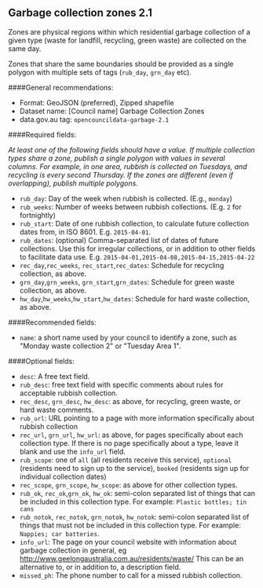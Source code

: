## Garbage collection zones 2.1

Zones are physical regions within which residential garbage collection of a given type (waste for landfill, recycling, green waste) are collected on the same day.

Zones that share the same boundaries should be provided as a single polygon with multiple sets of tags (`rub_day`, `grn_day` etc).

####General recommendations:

* Format: GeoJSON (preferred), Zipped shapefile
* Dataset name: [Council name] Garbage Collection Zones
* data.gov.au tag: `opencouncildata-garbage-2.1`

####Required fields:

*At least one of the following fields should have a value. If multiple collection types share a zone, publish a single polygon with values in several columns. For example, in one area, rubbish is collected on Tuesdays, and recycling is every second Thursday. If the zones are different (even if overlapping), publish multiple polygons.*

* `rub_day`: Day of the week when rubbish is collected. (E.g., `monday`)
* `rub_weeks`: Number of weeks between rubbish collections. (E.g. `2` for fortnightly)
* `rub_start`: Date of one rubbish collection, to calculate future collection dates from, in ISO 8601. E.g. `2015-04-01`.
* `rub_dates`: (optional) Comma-separated list of dates of future collections. Use this for irregular collections, or in addition to other fields to facilitate data use. E.g. `2015-04-01,2015-04-08,2015-04-15,2015-04-22`
* `rec_day`,`rec_weeks`, `rec_start`,`rec_dates`: Schedule for recycling collection, as above.
* `grn_day`,`grn_weeks`, `grn_start`,`grn_dates`: Schedule for green waste collection, as above.
* `hw_day`,`hw_weeks`,`hw_start`,`hw_dates`: Schedule for hard waste collection, as above.

####Recommended fields:

* `name`: a short name used by your council to identify a zone, such as "Monday waste collection 2" or "Tuesday Area 1".

####Optional fields:

* `desc`: A free text field.
* `rub_desc`: free text field with specific comments about rules for acceptable rubbish collection.
* `rec_desc`, `grn_desc`, `hw_desc`: as above, for recycling, green waste, or hard waste comments.
* `rub_url`: URL pointing to a page with more information specifically about rubbish collection
* `rec_url`, `grn_url`, `hw_url`: as above, for pages specifically about each collection type. If there is no page specifically about a type, leave it blank and use the `info_url` field.
* `rub_scope`: one of `all` (all residents receive this service), `optional` (residents need to sign up to the service), `booked` (residents sign up for individual collection dates)
* `rec_scope`, `grn_scope`, `hw_scope`: as above for other collection types.
* `rub_ok`, `rec_ok`,`grn_ok`, `hw_ok`: semi-colon separated list of things that can be included in this collection type. For example: `Plastic bottles; tin cans`
* `rub_notok`, `rec_notok`, `grn_notok`, `hw_notok`: semi-colon separated list of things that must not be included in this collection type. For example: `Nappies; car batteries`.
* `info_url`: The page on your council website with information about garbage collection in general, eg http://www.geelongaustralia.com.au/residents/waste/ This can be an alternative to, or in addition to, a description field.
* `missed_ph`: The phone number to call for a missed rubbish collection.
